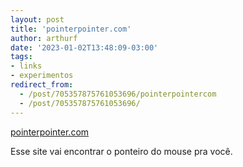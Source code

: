 ```yaml
---
layout: post
title: 'pointerpointer.com'
author: arthurf
date: '2023-01-02T13:48:09-03:00'
tags:
- links
- experimentos
redirect_from: 
  - /post/705357875761053696/pointerpointercom
  - /post/705357875761053696/
---
```

[pointerpointer.com](https://pointerpointer.com/)

Esse site vai encontrar o ponteiro do mouse pra você.


